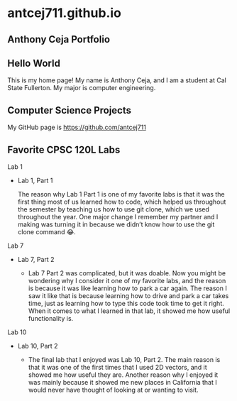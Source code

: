 # antcej711.github.io

## Anthony Ceja Portfolio

## Hello World

This is my home page! My name is Anthony Ceja, and I am a student at Cal State Fullerton. My major is computer engineering.

## Computer Science Projects
My GitHub page is https://github.com/antcej711

## Favorite CPSC 120L Labs 

Lab 1

* Lab 1, Part 1

  The reason why Lab 1 Part 1 is one of my favorite labs is that it was the first thing most of us learned how to code, which helped us throughout the semester by teaching us how to use git clone, which we used throughout the year. One major change I remember my partner and I making was turning it in because we didn’t know how to use the git clone command 😂.

Lab 7

* Lab 7, Part 2

  * Lab 7 Part 2 was complicated, but it was doable. Now you might be wondering why I consider it one of my favorite labs, and the reason is because it was like learning how to park a car again. The reason I saw it like that is because learning how to drive and park a car takes time, just as learning how to type this code took time to get it right. When it comes to what I learned in that lab, it showed me how useful functionality is.

Lab 10

* Lab 10, Part 2

  * The final lab that I enjoyed was Lab 10, Part 2. The main reason is that it was one of the first times that I used 2D vectors, and it showed me how useful they are. Another reason why I enjoyed it was mainly because it showed me new places in California that I would never have thought of looking at or wanting to visit.
